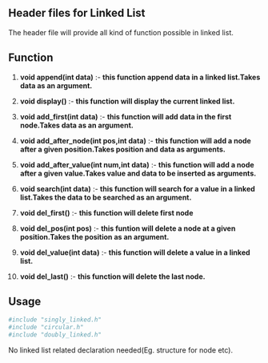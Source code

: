 ## Header files for Linked List

The header file will provide all kind of function possible in linked list.

## Function
1. **void append(int data)** :- **this function append data in a linked list.Takes data as an argument.**

2. **void display()** :- **this function will display the current linked list.**

3. **void add_first(int data)** :- **this function will add data in the first node.Takes data as an argument.**

4. **void add_after_node(int pos,int data)** :- **this function will add a node after a given position.Takes position and data as arguments.**

5. **void add_after_value(int num,int data)** :- **this function will add a node after a given value.Takes value and data to be inserted as arguments.**

6. **void search(int data)** :- **this function will search for a value in a linked list.Takes the data to be searched as an argument.**

7. **void del_first()** :- **this function will delete first node**

8. **void del_pos(int pos)** :- **this funtion will delete a node at a given position.Takes the position as an argument.**

9. **void del_value(int data)** :- **this function will delete a value in a linked list.**

10. **void del_last()** :- **this function will delete the last node.**



## Usage
```bash
#include "singly_linked.h"
#include "circular.h"
#include "doubly_linked.h"
```

No linked list related declaration needed(Eg. structure for node etc).